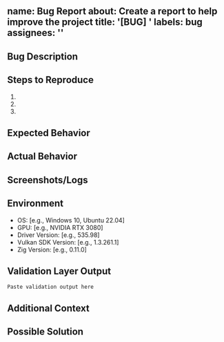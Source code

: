 name: Bug Report
about: Create a report to help improve the project
title: '[BUG] '
labels: bug
assignees: ''
---

## Bug Description
<!-- A clear and concise description of the bug -->

## Steps to Reproduce
1.
2.
3.

## Expected Behavior
<!-- What you expected to happen -->

## Actual Behavior
<!-- What actually happened -->

## Screenshots/Logs
<!-- If applicable, add screenshots or error logs -->

## Environment
- OS: [e.g., Windows 10, Ubuntu 22.04]
- GPU: [e.g., NVIDIA RTX 3080]
- Driver Version: [e.g., 535.98]
- Vulkan SDK Version: [e.g., 1.3.261.1]
- Zig Version: [e.g., 0.11.0]

## Validation Layer Output
<!-- Include relevant Vulkan validation layer messages -->
```
Paste validation output here
```

## Additional Context
<!-- Add any other context about the problem here -->

## Possible Solution
<!-- If you have suggestions on how to fix the bug -->

